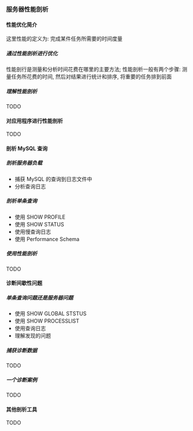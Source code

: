 ### 服务器性能剖析

#### 性能优化简介
这里性能的定义为: 完成某件任务所需要的时间度量

##### 通过性能剖析进行优化
性能剖行是测量和分析时间花费在哪里的主要方法; 性能剖析一般有两个步骤: 测量任务所花费的时间, 然后对结果进行统计和排序, 将重要的任务排到前面

##### 理解性能剖析
TODO

#### 对应用程序进行性能剖析
TODO
#### 剖析 MySQL 查询

##### 剖析服务器负载
- 捕获 MySQL 的查询到日志文件中
- 分析查询日志
##### 剖析单条查询
- 使用 SHOW PROFILE
- 使用 SHOW STATUS
- 使用慢查询日志
- 使用 Performance Schema
##### 使用性能剖析
TODO

#### 诊断间歇性问题
##### 单条查询问题还是服务器问题
- 使用 SHOW GLOBAL STSTUS
- 使用 SHOW PROCESSLIST
- 使用查询日志
- 理解发现的问题
##### 捕获诊断数据
TODO
##### 一个诊断案例
TODO

#### 其他剖析工具
TODO
